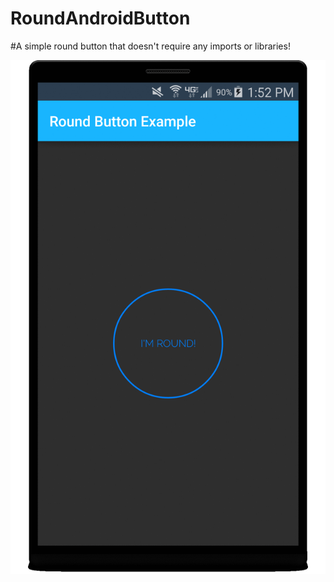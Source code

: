 # RoundAndroidButton

#A simple round button that doesn't require any imports or libraries!

  
![](https://github.com/Henri93/RoundAndroidButton/blob/master/Round%20Button%20Click.gif)
